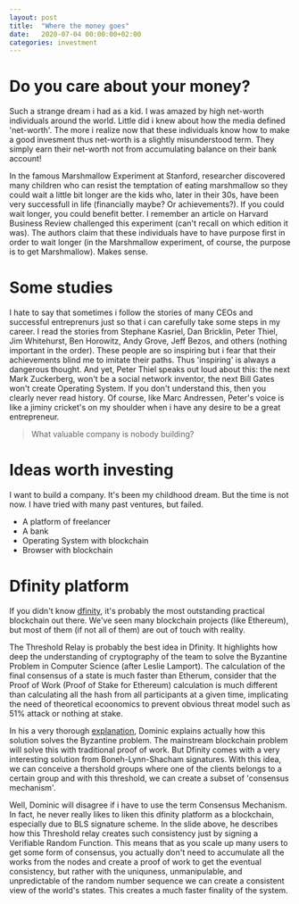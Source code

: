 ```yaml
---
layout: post
title:  "Where the money goes"
date:   2020-07-04 00:00:00+02:00
categories: investment
---
```


# Do you care about your money?
Such a strange dream i had as a kid. I was amazed by high net-worth individuals around the world. Little did i knew about how the media defined 'net-worth'. The more i realize now that these individuals know how to make a good invesment thus net-worth is a slightly misunderstood term. They simply earn their net-worth not from accumulating balance on their bank account!

In the famous Marshmallow Experiment at Stanford, researcher discovered many children who can resist the temptation of eating  marshmallow so they could wait a little bit longer are the kids who, later in their 30s, have been very successfull in life (financially maybe? Or achievements?). 
If you could wait longer, you could benefit better. I remember an article on Harvard Business Review challenged this experiment (can't recall on which edition it was). The authors claim that these individuals have to have purpose first in order to wait longer (in the Marshmallow experiment, of course, the purpose is to get Marshmallow).
Makes sense. 

# Some studies
I hate to say that sometimes i follow the stories of many CEOs and successful entreprenurs just so that i can carefully take some steps in my career. I read the stories from Stephane Kasriel, Dan Bricklin, Peter Thiel, Jim Whitehurst, Ben Horowitz, Andy Grove, Jeff Bezos, and others (nothing important in the order). 
These people are so inspiring but i fear that their achievements blind me to imitate their paths. Thus 'inspiring' is always a dangerous thought. And yet, Peter Thiel speaks out loud about this: the next Mark Zuckerberg, won't be a social network inventor, the next Bill Gates won't create Operating System. If you don't understand this, then you clearly never read history. 
Of course, like Marc Andressen, Peter's voice is like a jiminy cricket's on my shoulder when i have any desire to be a great entrepreneur. 
> What valuable company is nobody building?

# Ideas worth investing
I want to build a company. It's been my childhood dream. But the time is not now. I have tried with many past ventures, but failed. 
 - A platform of freelancer
 - A bank
 - Operating System with blockchain
 - Browser with blockchain

# Dfinity platform
If you didn't know [dfinity](https://dfinity.org/), it's probably the most outstanding practical blockchain out there. We've seen many blockchain projects (like Ethereum), but most of them (if not all of them) are out of touch with reality. 

The Threshold Relay is probably the best idea in Dfinity. It highlights how deep the understanding of cryptography of the team to solve the Byzantine Problem in Computer Science (after Leslie Lamport). The calculation of the final consensus of a state is much faster than Etherum, consider that the Proof of Work (Proof of Stake for Ethereum) calculation is much different than calculating all the hash from all participants at a given time, implicating the need of theoretical ecoonomics to prevent obvious threat model such as 51% attack or nothing at stake. 

In his a very thorough [explanation](https://assets.ctfassets.net/ywqk17d3hsnp/3alhREtaSkgaw2c0KAoYWE/57fada4d99a208a8dc31e37efabb6257/intro-dfinity-crypto.pdf), Dominic explains actually how this solution solves the Byzantine problem. The mainstream blockchain problem will solve this with traditional proof of work. But Dfinity comes with a very interesting solution from Boneh-Lynn-Shacham signatures. With this idea, we can conceive a thershold groups where one of the clients belongs to a certain group and with this threshold, we can create a subset of 'consensus mechanism'.

Well, Dominic will disagree if i have to use the term Consensus Mechanism. In fact, he never really likes to liken this dfinity platform as a blockchain, especially due to BLS signature scheme. In the slide above, he describes how this Threshold relay creates such consistency just by signing a Verifiable Random Function. This means that as you scale up many users to get some form of consensus, you actually don't need to accumulate all the works from the nodes and create a proof of work to get the eventual consistency, but rather with the uniquness, unmanipulable, and unpredictable of the random number sequence we can create a consistent view of the world's states.
This creates a much faster finality of the system.